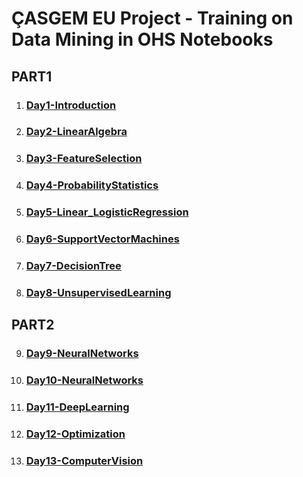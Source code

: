 # ÇASGEM EU Project - Training on Data Mining in OHS Notebooks

## PART1
1. ### [Day1-Introduction](PART1/Day1-Intro/notebooks)

2. ### [Day2-LinearAlgebra](PART1/Day2-LinearAlgebra/notebooks)

3. ### [Day3-FeatureSelection](PART1/Day3-FeatureSelection/notebooks)

4. ### [Day4-ProbabilityStatistics](PART1/Day4-ProbabilityStatistics/notebooks)

5. ### [Day5-Linear_LogisticRegression](PART1/Day5-Linear_LogisticRegression/notebooks)

6. ### [Day6-SupportVectorMachines](PART1/Day6-SupportVectorMachines/notebooks)

7. ### [Day7-DecisionTree](PART1/Day7-DecisionTree/notebooks)

8. ### [Day8-UnsupervisedLearning](PART1/Day8-UnsupervisedLearning/notebooks)


## PART2
9. ### [Day9-NeuralNetworks](PART2/Day9-NeuralNetworks)

10. ### [Day10-NeuralNetworks](PART2/Day10-NeuralNetworks)

11. ### [Day11-DeepLearning](PART2/Day11-DeepLearning)


12. ### [Day12-Optimization](PART2/Day12-Optimization)


13. ### [Day13-ComputerVision](PART2/Day13-ComputerVision)
